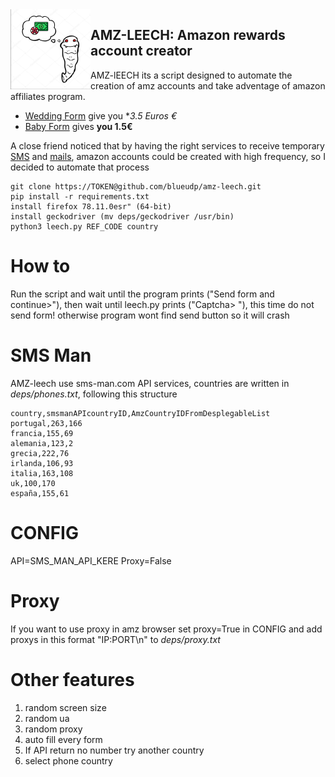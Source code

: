 <img src="amz.jpg" alt="leech" align="left" width="128px">

## AMZ-LEECH: Amazon rewards account creator

AMZ-lEECH its a script designed to automate the creation of amz accounts and take adventage of amazon affiliates program.

* [Wedding Form](http://www.amazon.es/wedding?tag=) give you **3.5 Euros €*
* [Baby Form](http://www.amazon.es/baby-reg/homepage?tag=)  gives **you 1.5€**

A close friend noticed that by having the right services to receive temporary [SMS](https://sms-man.com) and [mails](https://www.byom.de), amazon accounts could be created with high frequency, so I decided to automate that process

```
git clone https://TOKEN@github.com/blueudp/amz-leech.git
pip install -r requirements.txt
install firefox 78.11.0esr" (64-bit)
install geckodriver (mv deps/geckodriver /usr/bin)
python3 leech.py REF_CODE country

```

# How to

Run the script and wait until the program prints ("Send form and continue>"), then wait until leech.py prints ("Captcha> "), this time do not send form! otherwise program wont find send button so it will crash

# SMS Man

AMZ-leech use sms-man.com API services, countries are written in *deps/phones.txt*, following this structure

```
country,smsmanAPIcountryID,AmzCountryIDFromDesplegableList
portugal,263,166
francia,155,69
alemania,123,2
grecia,222,76
irlanda,106,93
italia,163,108
uk,100,170
españa,155,61

```
# CONFIG
API=SMS_MAN_API_KERE
Proxy=False

# Proxy
If you want to use proxy in amz browser set proxy=True in CONFIG and add proxys in this format "IP:PORT\n" to *deps/proxy.txt*

# Other features

1. random screen size
2. random ua
3. random proxy
4. auto fill every form
5. If API return no number try another country
6. select phone country

